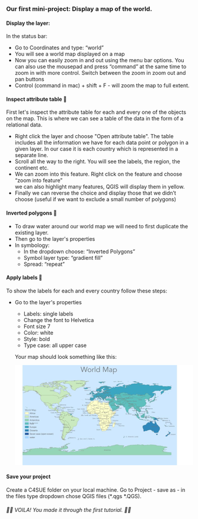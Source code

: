 ### Our first mini-project: Display a map of the world.

#### Display the layer:

In the status bar:
* Go to Coordinates and type: “world”
* You will see a world map displayed on a map
* Now you can easily zoom in and out using the menu bar options. You can also use the mousepad and press “command” at the same time to zoom in with more control. Switch between the zoom in zoom out and pan buttons  
* Control (command in mac) + shift + F - will zoom the map to full extent.

#### Inspect attribute table 🎨

First let's inspect the attribute table for each and every one of the objects on the map. This is where we can see a table of the data in the form of a relational data.

* Right click the layer and choose "Open attribute table". The table includes all the information we have for each data point or polygon in a given layer. In our case it is each country which is represented in a separate line.
* Scroll all the way to the right. You will see the labels, the region, the continent etc.
* We can zoom into this feature. Right click on the feature and choose “zoom into feature”  
we can also highlight many features, QGIS will display them in yellow.
* Finally we can reverse the choice and display those that we didn’t choose (useful if we want to exclude a small number of polygons)

#### Inverted polygons 🦞
* To draw water around our world map we will need to first duplicate the existing layer.  
* Then go to the layer's properties
* In symbology:
  * In the dropdown choose: “Inverted Polygons”
  * Symbol layer type: “gradient fill”
  * Spread: “repeat”

#### Apply labels 🎋
To show the labels for each and every country follow these steps:

* Go to the layer's properties
  * Labels: single labels
  * Change the font to Helvetica
  * Font size 7
  * Color: white
  * Style: bold
  * Type case: all upper case

  Your map should look something like this:

  ![alt text](https://github.com/avigailvantu/UDM2021/blob/main/class1/Worldmap.jpg)

#### Save your project
  Create a C4SUE folder on your local machine.
  Go to Project - save as - in the files type dropdown chose QGIS files (*.qgs *.QGS).

  ###### 👏🏻 VOILA! You made it through the first tutorial. 👏🏻
